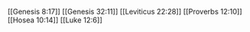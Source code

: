 [[Genesis 8:17]]
[[Genesis 32:11]]
[[Leviticus 22:28]]
[[Proverbs 12:10]]
[[Hosea 10:14]]
[[Luke 12:6]]
